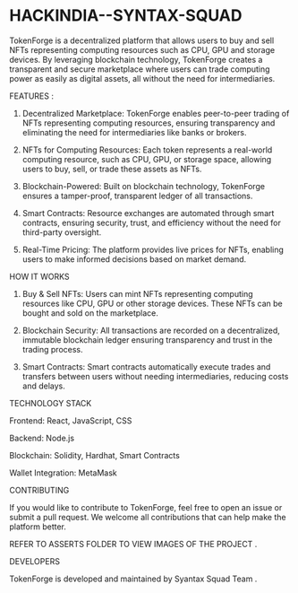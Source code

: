 # HACKINDIA--SYNTAX-SQUAD


TokenForge is a decentralized platform that allows users to buy and sell NFTs representing computing resources such as CPU, GPU and storage devices. By leveraging blockchain technology, TokenForge creates a transparent and secure marketplace where users can trade computing power as easily as digital assets, all without the need for intermediaries.

FEATURES :

1. Decentralized Marketplace: TokenForge enables peer-to-peer trading of NFTs representing computing resources, ensuring transparency and eliminating the need for intermediaries like banks or brokers.
   
2. NFTs for Computing Resources: Each token represents a real-world computing resource, such as CPU, GPU, or storage space, allowing users to buy, sell, or trade these assets as NFTs.
   
3. Blockchain-Powered: Built on blockchain technology, TokenForge ensures a tamper-proof, transparent ledger of all transactions.
   
4. Smart Contracts: Resource exchanges are automated through smart contracts, ensuring security, trust, and efficiency without the need for third-party oversight.
   
5. Real-Time Pricing: The platform provides live prices for NFTs, enabling users to make informed decisions based on market demand.
      

HOW IT WORKS 

1. Buy & Sell NFTs: Users can mint NFTs representing computing resources like CPU, GPU or other  storage devices. These NFTs can be bought and sold on the 
   marketplace.
   
2. Blockchain Security: All transactions are recorded on a decentralized, immutable blockchain ledger ensuring transparency and trust in the trading process.
   
3. Smart Contracts: Smart contracts automatically execute trades and transfers between users without needing intermediaries, reducing costs and delays.


TECHNOLOGY STACK

Frontend: React, JavaScript, CSS

Backend: Node.js

Blockchain: Solidity, Hardhat, Smart Contracts

Wallet Integration: MetaMask


CONTRIBUTING

If you would like to contribute to TokenForge, feel free to open an issue or submit a pull request. We welcome all contributions that can help make the platform better.


REFER TO ASSERTS FOLDER TO VIEW IMAGES OF THE PROJECT . 

DEVELOPERS

TokenForge is developed and maintained by  Syantax Squad Team .




